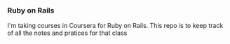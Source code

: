 ### Ruby on Rails

I'm taking courses in Coursera for Ruby on Rails. This repo is to keep track of all the notes and pratices for that class
